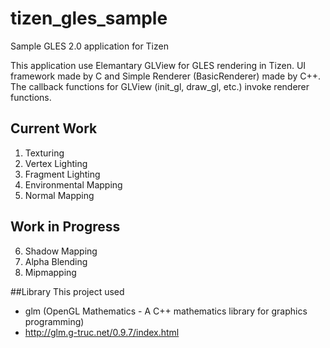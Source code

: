 # tizen_gles_sample
Sample GLES 2.0 application for Tizen

This application use Elemantary GLView for GLES rendering in Tizen.
UI framework made by C and Simple Renderer (BasicRenderer) made by C++.
The callback functions for GLView (init_gl, draw_gl, etc.) invoke renderer functions.

## Current Work
1. Texturing
2. Vertex Lighting
3. Fragment Lighting
4. Environmental Mapping
5. Normal Mapping

## Work in Progress
6. Shadow Mapping
7. Alpha Blending
8. Mipmapping

##Library
This project used 
 - glm (OpenGL Mathematics - A C++ mathematics library for graphics programming)
 - <http://glm.g-truc.net/0.9.7/index.html>


